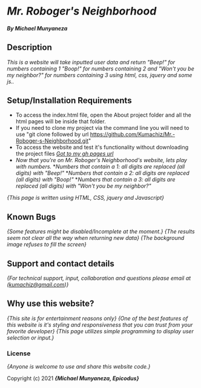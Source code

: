 # _Mr. Roboger's Neighborhood_

##### By _**Michael Munyaneza**_

## Description
_This is a website will take inputted user data and return "Beep!" for numbers containing 1 "Boop!" for numbers containing 2 and "Won't you be my neighbor?" for numbers containing 3 using html, css, jquery and some js.._

## Setup/Installation Requirements

* To access the index.html file, open the About project folder and all the html pages will be inside that folder.
* If you need to clone my project via the command line you will need to use "git clone followed by url https://github.com/Kumachiz/Mr.-Roboger-s-Neighborhood.git"
* To access the website and test it's functionality without downloading the project files [_Got to my gh pages url_](https://kumachiz.github.io/Mr.-Roboger-s-Neighborhood/)
* _Now that you're on Mr. Roboger's Neighborhood's website, lets play with numbers._
*_Numbers that contain a 1: all digits are replaced (all digits) with "Beep!"_
*_Numbers that contain a 2: all digits are replaced (all digits) with "Boop!"_
*_Numbers that contain a 3: all digits are replaced (all digits) with "Won't you be my neighbor?"_

_{This page is written using HTML, CSS, jquery and Javascript}_

## Known Bugs

_{Some features might be disabled/Incomplete at the moment.}_
_{The results seem not clear all the way when returning new data}_
_{The background image refuses to fill the screen}_

## Support and contact details

_{For technical support, input, collaboration and questions please email at (kumachiz@gmail.com)}_

## Why use this website?

_{This site is for entertainment reasons only}_
_{One of the best features of this website is it's styling and responsiveness that you can trust from your favorite developer}_
_{This page utilizes simple programming to display user selection or input.}_

### License

*{Anyone is welcome to use and share this website code.}*

Copyright (c) 2021 **_{Michael Munyaneza, Epicodus}_**